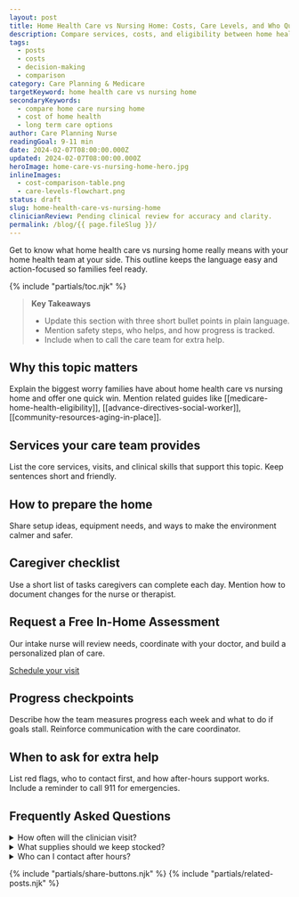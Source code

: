 ```yaml
---
layout: post
title: Home Health Care vs Nursing Home: Costs, Care Levels, and Who Qualifies
description: Compare services, costs, and eligibility between home health and nursing homes to choose the best fit.
tags:
  - posts
  - costs
  - decision-making
  - comparison
category: Care Planning & Medicare
targetKeyword: home health care vs nursing home
secondaryKeywords:
  - compare home care nursing home
  - cost of home health
  - long term care options
author: Care Planning Nurse
readingGoal: 9-11 min
date: 2024-02-07T08:00:00.000Z
updated: 2024-02-07T08:00:00.000Z
heroImage: home-care-vs-nursing-home-hero.jpg
inlineImages:
  - cost-comparison-table.png
  - care-levels-flowchart.png
status: draft
slug: home-health-care-vs-nursing-home
clinicianReview: Pending clinical review for accuracy and clarity.
permalink: /blog/{{ page.fileSlug }}/
---
```

Get to know what home health care vs nursing home really means with your home health team at your side. This outline keeps the language easy and action-focused so families feel ready.

<!--more-->

{% include "partials/toc.njk" %}

> **Key Takeaways**
> - Update this section with three short bullet points in plain language.
> - Mention safety steps, who helps, and how progress is tracked.
> - Include when to call the care team for extra help.

## Why this topic matters
Explain the biggest worry families have about home health care vs nursing home and offer one quick win. Mention related guides like [[medicare-home-health-eligibility]], [[advance-directives-social-worker]], [[community-resources-aging-in-place]].

## Services your care team provides
List the core services, visits, and clinical skills that support this topic. Keep sentences short and friendly.

## How to prepare the home
Share setup ideas, equipment needs, and ways to make the environment calmer and safer.

## Caregiver checklist
Use a short list of tasks caregivers can complete each day. Mention how to document changes for the nurse or therapist.

<div class="cta-panel" role="complementary" aria-label="Free in-home assessment">
  <h2>Request a Free In-Home Assessment</h2>
  <p>Our intake nurse will review needs, coordinate with your doctor, and build a personalized plan of care.</p>
  <p><a class="button" href="/contact/">Schedule your visit</a></p>
</div>

## Progress checkpoints
Describe how the team measures progress each week and what to do if goals stall. Reinforce communication with the care coordinator.

## When to ask for extra help
List red flags, who to contact first, and how after-hours support works. Include a reminder to call 911 for emergencies.

## Frequently Asked Questions
<details>
  <summary>How often will the clinician visit?</summary>
  <p>Give a ballpark visit frequency and note that the care plan may change based on progress.</p>
</details>
<details>
  <summary>What supplies should we keep stocked?</summary>
  <p>List a few common items and explain how to request more through the agency or insurance.</p>
</details>
<details>
  <summary>Who can I contact after hours?</summary>
  <p>Explain the on-call nurse or therapist process and set expectations for emergency care.</p>
</details>

{% include "partials/share-buttons.njk" %}
{% include "partials/related-posts.njk" %}

